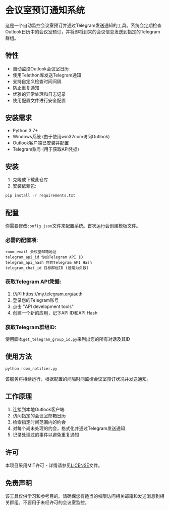 # 会议室预订通知系统

这是一个自动监控会议室预订并通过Telegram发送通知的工具。系统会定期检查Outlook日历中的会议室预订，并将即将到来的会议信息发送到指定的Telegram群组。

## 特性

- 自动监控Outlook会议室日历
- 使用Telethon库发送Telegram通知
- 支持自定义检查时间间隔
- 防止重复通知
- 优雅的异常处理和日志记录
- 使用配置文件进行安全配置

## 安装需求

- Python 3.7+
- Windows系统 (由于使用win32com访问Outlook)
- Outlook客户端已安装并配置
- Telegram账号 (用于获取API凭据)

## 安装

1. 克隆或下载此仓库
2. 安装依赖包:

```bash
pip install -r requirements.txt
```

## 配置

你需要修改`config.json`文件来配置系统。首次运行会创建模板文件。

### 必需的配置项:

```
room_email 会议室邮箱地址
telegram_api_id 你的Telegram API ID
telegram_api_hash 你的Telegram API Hash
telegram_chat_id 目标群组ID (通常为负数)
```

### 获取Telegram API凭据:

1. 访问 https://my.telegram.org/auth
2. 登录您的Telegram账号
3. 点击 "API development tools"
4. 创建一个新的应用，记下API ID和API Hash

### 获取Telegram群组ID:

使用脚本`get_telegram_group_id.py`来列出您的所有对话及其ID


## 使用方法

```bash
python room_notifier.py
```

该服务将持续运行，根据配置的间隔时间监控会议室预订状况并发送通知。

## 工作原理

1. 连接到本地Outlook客户端
2. 访问指定的会议室邮箱日历
3. 检索指定时间范围内的约会
4. 对每个尚未处理的约会，格式化并通过Telegram发送通知
5. 记录处理过的事件以避免重复通知

## 许可

本项目采用MIT许可 - 详情请参见[LICENSE](LICENSE)文件。

## 免责声明

该工具仅供学习和参考目的。请确保您有适当的权限访问相关邮箱和发送消息到相关群组。不要用于未经许可的会议室监控。